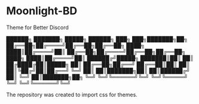 # Moonlight-BD
Theme for Better Discord

██████╗ ███████╗ █████╗ ██████╗     ███╗   ███╗███████╗██╗
██╔══██╗██╔════╝██╔══██╗██╔══██╗    ████╗ ████║██╔════╝██║
██╔══██╗██╔════╝██╔══██╗██╔══██╗    ████╗ ████║██╔════╝██║
██████╔╝█████╗  ███████║██║  ██║    ██╔████╔██║█████╗  ██║
██╔══██╗██╔══╝  ██╔══██║██║  ██║    ██║╚██╔╝██║██╔══╝  ╚═╝
██║  ██║███████╗██║  ██║██████╔╝    ██║ ╚═╝ ██║███████╗██╗
╚═╝  ╚═╝╚══════╝╚═╝  ╚═╝╚═════╝     ╚═╝     ╚═╝╚══════╝╚═╝

The repository was created to import css for themes.
